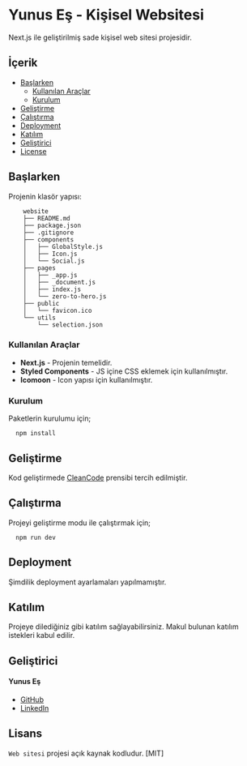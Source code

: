 # Yunus Eş - Kişisel Websitesi

Next.js ile geliştirilmiş sade kişisel web sitesi projesidir.

## İçerik

- [Başlarken](#getting-started)
  - [Kullanılan Araçlar](#tools)
  - [Kurulum](#installation)
- [Geliştirme](#development)
- [Çalıştırma](#running-the-app)
- [Deployment](#deployment)
- [Katılım](#contributing)
- [Geliştirici](#author)
- [License](#license)

## Başlarken

Projenin klasör yapısı:

```
	website
	├── README.md
	├── package.json
	├── .gitignore
	├── components
	│	├── GlobalStyle.js
	│	├── Icon.js
	│	└── Social.js
	├── pages
	│	├── _app.js
	│	├── _document.js
	│	├── index.js
	│	└── zero-to-hero.js
	├── public
	│	└── favicon.ico
	└── utils
		└── selection.json
```

### Kullanılan Araçlar

- **Next.js** - Projenin temelidir.
- **Styled Components** - JS içine CSS eklemek için kullanılmıştır.
- **Icomoon** - Icon yapısı için kullanılmıştır.

### Kurulum

Paketlerin kurulumu için;

```
  npm install
```

## Geliştirme

Kod geliştirmede [CleanCode] prensibi tercih edilmiştir.

## Çalıştırma

Projeyi geliştirme modu ile çalıştırmak için;

```
  npm run dev
```

## Deployment

Şimdilik deployment ayarlamaları yapılmamıştır.

## Katılım

Projeye dilediğiniz gibi katılım sağlayabilirsiniz. Makul bulunan katılım istekleri kabul edilir.

## Geliştirici

#### Yunus Eş

- [GitHub]
- [LinkedIn]

## Lisans

`Web sitesi` projesi açık kaynak kodludur. [MIT]

[//]: # "HyperLinks"
[cleancode]: https://github.com/ryanmcdermott/clean-code-javascript
[github]: https://github.com/codesignist
[linkedin]: https://www.linkedin.com/in/codesignist
